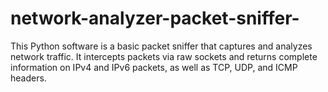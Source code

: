 # network-analyzer-packet-sniffer-
This Python software is a basic packet sniffer that captures and analyzes network traffic. It intercepts packets via raw sockets and returns complete information on IPv4 and IPv6 packets, as well as TCP, UDP, and ICMP headers.
